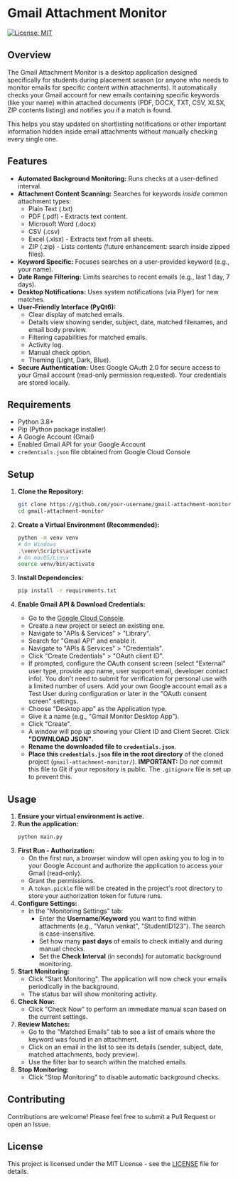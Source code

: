 # Gmail Attachment Monitor

[![License: MIT](https://img.shields.io/badge/License-MIT-yellow.svg)](https://opensource.org/licenses/MIT)

## Overview

The Gmail Attachment Monitor is a desktop application designed specifically for students during placement season (or anyone who needs to monitor emails for specific content within attachments). It automatically checks your Gmail account for new emails containing specific keywords (like your name) within attached documents (PDF, DOCX, TXT, CSV, XLSX, ZIP contents listing) and notifies you if a match is found.

This helps you stay updated on shortlisting notifications or other important information hidden inside email attachments without manually checking every single one.

## Features

*   **Automated Background Monitoring:** Runs checks at a user-defined interval.
*   **Attachment Content Scanning:** Searches for keywords *inside* common attachment types:
    *   Plain Text (.txt)
    *   PDF (.pdf) - Extracts text content.
    *   Microsoft Word (.docx)
    *   CSV (.csv)
    *   Excel (.xlsx) - Extracts text from all sheets.
    *   ZIP (.zip) - Lists contents (future enhancement: search inside zipped files).
*   **Keyword Specific:** Focuses searches on a user-provided keyword (e.g., your name).
*   **Date Range Filtering:** Limits searches to recent emails (e.g., last 1 day, 7 days).
*   **Desktop Notifications:** Uses system notifications (via Plyer) for new matches.
*   **User-Friendly Interface (PyQt6):**
    *   Clear display of matched emails.
    *   Details view showing sender, subject, date, matched filenames, and email body preview.
    *   Filtering capabilities for matched emails.
    *   Activity log.
    *   Manual check option.
    *   Theming (Light, Dark, Blue).
*   **Secure Authentication:** Uses Google OAuth 2.0 for secure access to your Gmail account (read-only permission requested). Your credentials are stored locally.

## Requirements

*   Python 3.8+
*   Pip (Python package installer)
*   A Google Account (Gmail)
*   Enabled Gmail API for your Google Account
*   `credentials.json` file obtained from Google Cloud Console

## Setup

1.  **Clone the Repository:**
    ```bash
    git clone https://github.com/your-username/gmail-attachment-monitor.git
    cd gmail-attachment-monitor
    ```

2.  **Create a Virtual Environment (Recommended):**
    ```bash
    python -m venv venv
    # On Windows
    .\venv\Scripts\activate
    # On macOS/Linux
    source venv/bin/activate
    ```

3.  **Install Dependencies:**
    ```bash
    pip install -r requirements.txt
    ```

4.  **Enable Gmail API & Download Credentials:**
    *   Go to the [Google Cloud Console](https://console.cloud.google.com/).
    *   Create a new project or select an existing one.
    *   Navigate to "APIs & Services" > "Library".
    *   Search for "Gmail API" and enable it.
    *   Navigate to "APIs & Services" > "Credentials".
    *   Click "Create Credentials" > "OAuth client ID".
    *   If prompted, configure the OAuth consent screen (select "External" user type, provide app name, user support email, developer contact info). You don't need to submit for verification for personal use with a limited number of users. Add your own Google account email as a Test User during configuration or later in the "OAuth consent screen" settings.
    *   Choose "Desktop app" as the Application type.
    *   Give it a name (e.g., "Gmail Monitor Desktop App").
    *   Click "Create".
    *   A window will pop up showing your Client ID and Client Secret. Click **"DOWNLOAD JSON"**.
    *   **Rename the downloaded file to `credentials.json`**.
    *   **Place this `credentials.json` file in the root directory** of the cloned project (`gmail-attachment-monitor/`). **IMPORTANT:** Do *not* commit this file to Git if your repository is public. The `.gitignore` file is set up to prevent this.

## Usage

1.  **Ensure your virtual environment is active.**
2.  **Run the application:**
    ```bash
    python main.py
    ```
3.  **First Run - Authorization:**
    *   On the first run, a browser window will open asking you to log in to your Google Account and authorize the application to access your Gmail (read-only).
    *   Grant the permissions.
    *   A `token.pickle` file will be created in the project's root directory to store your authorization token for future runs.
4.  **Configure Settings:**
    *   In the "Monitoring Settings" tab:
        *   Enter the **Username/Keyword** you want to find within attachments (e.g., "Varun venkat", "StudentID123"). The search is case-insensitive.
        *   Set how many **past days** of emails to check initially and during manual checks.
        *   Set the **Check Interval** (in seconds) for automatic background monitoring.
5.  **Start Monitoring:**
    *   Click "Start Monitoring". The application will now check your emails periodically in the background.
    *   The status bar will show monitoring activity.
6.  **Check Now:**
    *   Click "Check Now" to perform an immediate manual scan based on the current settings.
7.  **Review Matches:**
    *   Go to the "Matched Emails" tab to see a list of emails where the keyword was found in an attachment.
    *   Click on an email in the list to see its details (sender, subject, date, matched attachments, body preview).
    *   Use the filter bar to search within the matched emails.
8.  **Stop Monitoring:**
    *   Click "Stop Monitoring" to disable automatic background checks.

## Contributing

Contributions are welcome! Please feel free to submit a Pull Request or open an Issue.

## License

This project is licensed under the MIT License - see the [LICENSE](LICENSE) file for details.